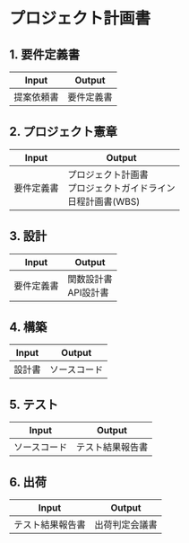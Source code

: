 # プロジェクト計画書
## 1. 要件定義書
|Input|Output|
|---|---|
|提案依頼書|要件定義書|
## 2. プロジェクト憲章
|Input|Output|
|---|---|
|要件定義書|プロジェクト計画書 <br/>プロジェクトガイドライン <br/>日程計画書(WBS)|
## 3. 設計
|Input|Output|
|---|---|
|要件定義書|関数設計書 <br/>API設計書|
## 4. 構築
|Input|Output|
|---|---|
|設計書|ソースコード|
## 5. テスト
|Input|Output|
|---|---|
|ソースコード|テスト結果報告書|
## 6. 出荷
|Input|Output|
|---|---|
|テスト結果報告書|出荷判定会議書|
